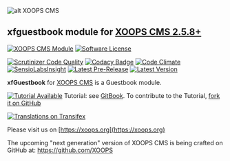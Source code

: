 ![alt XOOPS CMS](https://xoops.org/images/logoXoops4GithubRepository.png)
## xfguestbook module for  [XOOPS CMS 2.5.8+](https://xoops.org)

[![XOOPS CMS Module](https://img.shields.io/badge/XOOPS%20CMS-Module-blue.svg)](https://xoops.org)
[![Software License](https://img.shields.io/badge/license-GPL-brightgreen.svg?style=flat)](LICENSE)

[![Scrutinizer Code Quality](https://img.shields.io/scrutinizer/g/XoopsModules25x/xfguestbook.svg?style=flat)](https://scrutinizer-ci.com/g/XoopsModules25x/xfguestbook/?branch=master)
[![Codacy Badge](https://api.codacy.com/project/badge/grade/bb958a222b9145abb499bc55610a65c5)](https://www.codacy.com/app/mambax7/xfguestbook_2)
[![Code Climate](https://img.shields.io/codeclimate/github/XoopsModules25x/xfguestbook.svg?style=flat)](https://codeclimate.com/github/XoopsModules25x/xfguestbook)
[![SensioLabsInsight](https://insight.sensiolabs.com/projects/1a25c7d8-6d01-4376-9fdf-23b7516a3fdb/mini.png)](https://insight.sensiolabs.com/projects/1a25c7d8-6d01-4376-9fdf-23b7516a3fdb)
[![Latest Pre-Release](https://img.shields.io/github/tag/XoopsModules25x/xfguestbook.svg?style=flat)](https://github.com/XoopsModules25x/xfguestbook/tags/)
[![Latest Version](https://img.shields.io/github/release/XoopsModules25x/xfguestbook.svg?style=flat)](https://github.com/XoopsModules25x/xfguestbook/releases/)

**xfGuestbook** for [XOOPS CMS](https://xoops.org) is a Guestbook module.

[![Tutorial Available](https://xoops.org/images/tutorial-available-blue.svg)](https://www.gitbook.com/book/xoops/xfguestbook-tutorial/) Tutorial: see [GitBook](https://www.gitbook.com/book/xoops/xfguestbook-tutorial/).
To contribute to the Tutorial, [fork it on GitHub](https://github.com/XoopsDocs/xfguestbook-tutorial)

[![Translations on Transifex](https://xoops.org/images/translations-transifex-blue.svg)](https://www.transifex.com/xoops)

Please visit us on  [https://xoops.org](https://xoops.org)

The upcoming "next generation" version of XOOPS CMS is being crafted on GitHub at: https://github.com/XOOPS
